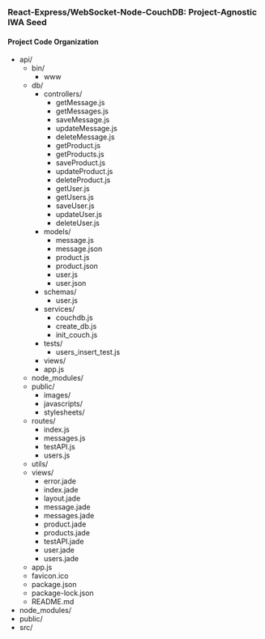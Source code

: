 ### React-Express/WebSocket-Node-CouchDB: Project-Agnostic IWA Seed
#### Project Code Organization
- api/
  - bin/
    - www
  - db/
    - controllers/
      - getMessage.js
      - getMessages.js
      - saveMessage.js
      - updateMessage.js
      - deleteMessage.js
      - getProduct.js
      - getProducts.js
      - saveProduct.js
      - updateProduct.js
      - deleteProduct.js
      - getUser.js
      - getUsers.js
      - saveUser.js
      - updateUser.js
      - deleteUser.js
    - models/
      - message.js
      - message.json
      - product.js
      - product.json
      - user.js
      - user.json
    - schemas/
      - user.js
    - services/
      - couchdb.js
      - create_db.js
      - init_couch.js
    - tests/
      - users_insert_test.js    
    - views/
    - app.js
  - node_modules/
  - public/
    - images/
    - javascripts/
    - stylesheets/
  - routes/
    - index.js
    - messages.js
    - testAPI.js
    - users.js
  - utils/
  - views/
    - error.jade
    - index.jade
    - layout.jade
    - message.jade
    - messages.jade
    - product.jade
    - products.jade
    - testAPI.jade
    - user.jade
    - users.jade
  - app.js
  - favicon.ico
  - package.json
  - package-lock.json
  - README.md
- node_modules/
- public/
- src/
